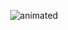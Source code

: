 <p align="center">
  <img src="https://media3.giphy.com/media/v1.Y2lkPTc5MGI3NjExcXQ1MzRyYWxydGdpM21tZnNnNG9nM2dvemI3ajNsNzVqZTJoczQxZiZlcD12MV9pbnRlcm5hbF9naWZfYnlfaWQmY3Q9Zw/2IudUHdI075HL02Pkk/giphy.gif" alt="animated" />
</p>
